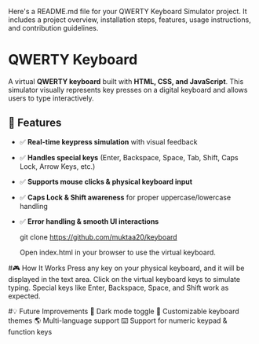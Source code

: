 Here's a README.md file for your QWERTY Keyboard Simulator project. It includes a project overview, installation steps, features, usage instructions, and contribution guidelines.


# QWERTY Keyboard

A virtual **QWERTY keyboard** built with **HTML, CSS, and JavaScript**. This simulator visually represents key presses on a digital keyboard and allows users to type interactively.

## 🚀 Features
- ✅ **Real-time keypress simulation** with visual feedback
- ✅ **Handles special keys** (Enter, Backspace, Space, Tab, Shift, Caps Lock, Arrow Keys, etc.)
- ✅ **Supports mouse clicks & physical keyboard input**
- ✅ **Caps Lock & Shift awareness** for proper uppercase/lowercase handling
- ✅ **Error handling & smooth UI interactions**

   git clone https://github.com/muktaa20/keyboard

  Open index.html in your browser to use the virtual keyboard.

  
#🎮 How It Works
Press any key on your physical keyboard, and it will be displayed in the text area.
Click on the virtual keyboard keys to simulate typing.
Special keys like Enter, Backspace, Space, and Shift work as expected.

#💡 Future Improvements
🔄 Dark mode toggle
🎨 Customizable keyboard themes
🌎 Multi-language support
⌨️ Support for numeric keypad & function keys
